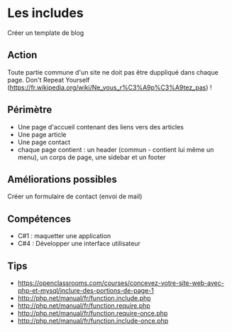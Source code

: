 # Les includes
Créer un template de blog

## Action
Toute partie commune d'un site ne doit pas être duppliqué dans chaque page. Don't Repeat Yourself (https://fr.wikipedia.org/wiki/Ne_vous_r%C3%A9p%C3%A9tez_pas) !

## Périmètre
- Une page d'accueil contenant des liens vers des articles
- Une page article
- Une page contact
- chaque page contient : un header (commun - contient lui même un menu), un corps de page, une sidebar et un footer

## Améliorations possibles
Créer un formulaire de contact (envoi de mail)  

## Compétences
- C#1 : maquetter une application
- C#4 : Développer une interface utilisateur

## Tips
- https://openclassrooms.com/courses/concevez-votre-site-web-avec-php-et-mysql/inclure-des-portions-de-page-1
- http://php.net/manual/fr/function.include.php
- http://php.net/manual/fr/function.require.php
- http://php.net/manual/fr/function.require-once.php
- http://php.net/manual/fr/function.include-once.php
